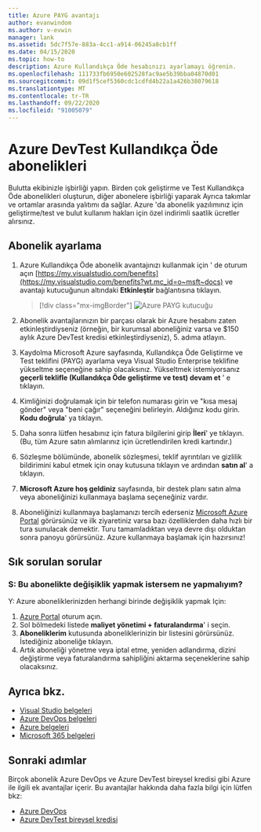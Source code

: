 ```yaml
---
title: Azure PAYG avantajı
author: evanwindom
ms.author: v-evwin
manager: lank
ms.assetid: 5dc7f57e-883a-4cc1-a914-06245a8cb1ff
ms.date: 04/15/2020
ms.topic: how-to
description: Azure Kullandıkça Öde hesabınızı ayarlamayı öğrenin.
ms.openlocfilehash: 111733fb6950e602528fac9ae5b39bba04870d01
ms.sourcegitcommit: 09d1f5cef5360cdc1cdfd4b22a1a426b38079618
ms.translationtype: MT
ms.contentlocale: tr-TR
ms.lasthandoff: 09/22/2020
ms.locfileid: "91005079"
---
```

# <a name="azure-devtest-pay-as-you-go-subscriptions"></a>Azure DevTest Kullandıkça Öde abonelikleri
Bulutta ekibinizle işbirliği yapın.  Birden çok geliştirme ve Test Kullandıkça Öde abonelikleri oluşturun, diğer abonelere işbirliği yaparak Ayrıca takımlar ve ortamlar arasında yalıtımı da sağlar.  Azure 'da abonelik yazılımınız için geliştirme/test ve bulut kullanım hakları için özel indirimli saatlik ücretler alırsınız.

## <a name="set-up-a-subscription"></a>Abonelik ayarlama
1. Azure Kullandıkça Öde abonelik avantajınızı kullanmak için ' de oturum açın [https://my.visualstudio.com/benefits](https://my.visualstudio.com/benefits?wt.mc_id=o~msft~docs) ve avantajı kutucuğunun altındaki **Etkinleştir** bağlantısına tıklayın.
   > [!div class="mx-imgBorder"]
   > ![Azure PAYG kutucuğu](_img/vs-azure-payg/vs-azure-payg-tile.png)

2. Abonelik avantajlarınızın bir parçası olarak bir Azure hesabını zaten etkinleştirdiyseniz (örneğin, bir kurumsal aboneliğiniz varsa ve $150 aylık Azure DevTest kredisi etkinleştirdiyseniz), 5. adıma atlayın.

3. Kaydolma Microsoft Azure sayfasında, Kullandıkça Öde Geliştirme ve Test teklifini (PAYG) ayarlama veya Visual Studio Enterprise teklifine yükseltme seçeneğine sahip olacaksınız.  Yükseltmek istemiyorsanız **geçerli teklifle (Kullandıkça Öde geliştirme ve test) devam et** ' e tıklayın.

4. Kimliğinizi doğrulamak için bir telefon numarası girin ve "kısa mesaj gönder" veya "beni çağır" seçeneğini belirleyin.  Aldığınız kodu girin.  **Kodu doğrula**' ya tıklayın.

5. Daha sonra lütfen hesabınız için fatura bilgilerini girip **İleri**' ye tıklayın.  (Bu, tüm Azure satın alımlarınız için ücretlendirilen kredi kartındır.)

6. Sözleşme bölümünde, abonelik sözleşmesi, teklif ayrıntıları ve gizlilik bildirimini kabul etmek için onay kutusuna tıklayın ve ardından **satın al**' a tıklayın.

7. **Microsoft Azure hoş geldiniz** sayfasında, bir destek planı satın alma veya aboneliğinizi kullanmaya başlama seçeneğiniz vardır.

8. Aboneliğinizi kullanmaya başlamanızı tercih ederseniz [Microsoft Azure Portal](https://portal.azure.com) görürsünüz ve ilk ziyaretiniz varsa bazı özelliklerden daha hızlı bir tura sunulacak demektir.  Turu tamamladıktan veya devre dışı olduktan sonra panoyu görürsünüz.  Azure kullanmaya başlamak için hazırsınız!

## <a name="frequently-asked-questions"></a>Sık sorulan sorular
### <a name="q--what-if-i-want-to-make-changes-to-this-subscription"></a>S: Bu abonelikte değişiklik yapmak istersem ne yapmalıyım?
Y: Azure aboneliklerinizden herhangi birinde değişiklik yapmak Için:
1. [Azure Portal](https://portal.azure.com) oturum açın.
2. Sol bölmedeki listede **maliyet yönetimi + faturalandırma**' i seçin.
3. **Aboneliklerim** kutusunda aboneliklerinizin bir listesini görürsünüz. İstediğiniz aboneliğe tıklayın.
4. Artık aboneliği yönetme veya iptal etme, yeniden adlandırma, dizini değiştirme veya faturalandırma sahipliğini aktarma seçeneklerine sahip olacaksınız.

## <a name="see-also"></a>Ayrıca bkz.
- [Visual Studio belgeleri](/visualstudio/)
- [Azure DevOps belgeleri](/azure/devops/)
- [Azure belgeleri](/azure/)
- [Microsoft 365 belgeleri](/microsoft-365/)

## <a name="next-steps"></a>Sonraki adımlar
Birçok abonelik Azure DevOps ve Azure DevTest bireysel kredisi gibi Azure ile ilgili ek avantajlar içerir.  Bu avantajlar hakkında daha fazla bilgi için lütfen bkz:
- [Azure DevOps](vs-azure-devops.md)
- [Azure DevTest bireysel kredisi](vs-azure.md)